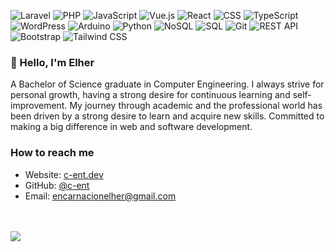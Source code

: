 <p align="left">
  <img src="https://img.shields.io/badge/-Laravel-FF2D20?style=for-the-badge&logo=laravel&logoColor=white" alt="Laravel">
  <img src="https://img.shields.io/badge/-PHP-777BB4?style=for-the-badge&logo=php&logoColor=white" alt="PHP">
  <img src="https://img.shields.io/badge/-JavaScript-F7DF1E?style=for-the-badge&logo=javascript&logoColor=black" alt="JavaScript">
  <img src="https://img.shields.io/badge/-Vue.js-4FC08D?style=for-the-badge&logo=vue.js&logoColor=white" alt="Vue.js">
  <img src="https://img.shields.io/badge/-React-61DAFB?style=for-the-badge&logo=react&logoColor=black" alt="React">
  <img src="https://img.shields.io/badge/-CSS-1572B6?style=for-the-badge&logo=css3&logoColor=white" alt="CSS">
  <img src="https://img.shields.io/badge/-TypeScript-3178C6?style=for-the-badge&logo=typescript&logoColor=white" alt="TypeScript">
  <img src="https://img.shields.io/badge/-WordPress-21759B?style=for-the-badge&logo=wordpress&logoColor=white" alt="WordPress">
  <img src="https://img.shields.io/badge/-Arduino-00979D?style=for-the-badge&logo=arduino&logoColor=white" alt="Arduino">
  <img src="https://img.shields.io/badge/-Python-3776AB?style=for-the-badge&logo=python&logoColor=white" alt="Python">
  <img src="https://img.shields.io/badge/-NoSQL-4DB33D?style=for-the-badge&logo=mongodb&logoColor=white" alt="NoSQL">
  <img src="https://img.shields.io/badge/-SQL-4479A1?style=for-the-badge&logo=mysql&logoColor=white" alt="SQL">
  <img src="https://img.shields.io/badge/-Git-F05032?style=for-the-badge&logo=git&logoColor=white" alt="Git">
  <img src="https://img.shields.io/badge/-REST_API-FF6C37?style=for-the-badge&logo=postman&logoColor=white" alt="REST API">
  <img src="https://img.shields.io/badge/-Bootstrap-7952B3?style=for-the-badge&logo=bootstrap&logoColor=white" alt="Bootstrap">
  <img src="https://img.shields.io/badge/-Tailwind_CSS-38B2AC?style=for-the-badge&logo=tailwind-css&logoColor=white" alt="Tailwind CSS">
</p>

### 👋 Hello, I'm Elher 
A Bachelor of Science graduate in Computer Engineering. I always strive for personal growth, having a strong desire for continuous learning and self-improvement. My journey through academic and the professional world has been driven by a strong desire to learn and acquire new skills. Committed to making a big difference in web and software development.

### How to reach me

- Website: [c-ent.dev](https://c-ent.dev/)
- GitHub: [@c-ent](https://github.com/c-ent)
- Email: [encarnacionelher@gmail.com](mailto:encarnacionelher@gmail.com)


<br>
<br>

<img src="https://profile-counter.glitch.me/c-ent/count.svg">

